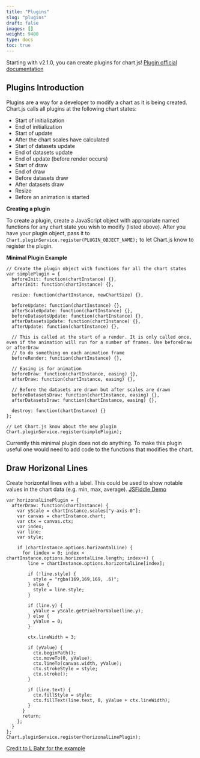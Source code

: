 ```yaml
---
title: "Plugins"
slug: "plugins"
draft: false
images: []
weight: 9400
type: docs
toc: true
---
```


Starting with v2.1.0, you can create plugins for chart.js! [Plugin official documentation](http://www.chartjs.org/docs/#advanced-usage-creating-plugins)

## Plugins Introduction
Plugins are a way for a developer to modify a chart as it is being created. Chart.js calls all plugins at the following chart states:

 - Start of initialization
 - End of initialization
 - Start of update
 - After the chart scales have calculated
 - Start of datasets update
 - End of datasets update
 - End of update (before render occurs)
 - Start of draw
 - End of draw
 - Before datasets draw
 - After datasets draw
 - Resize
 - Before an animation is started

**Creating a plugin**

To create a plugin, create a JavaScript object with appropriate named functions for any chart state you wish to modify (listed above). After you have your plugin object, pass it to `Chart.pluginService.register(PLUGIN_OBJECT_NAME);` to let Chart.js know to register the plugin.

**Minimal Plugin Example**

    // Create the plugin object with functions for all the chart states
    var simplePlugin = {
      beforeInit: function(chartInstance) {},
      afterInit: function(chartInstance) {},
    
      resize: function(chartInstance, newChartSize) {},
    
      beforeUpdate: function(chartInstance) {},
      afterScaleUpdate: function(chartInstance) {},
      beforeDatasetsUpdate: function(chartInstance) {},
      afterDatasetsUpdate: function(chartInstance) {},
      afterUpdate: function(chartInstance) {},
    
      // This is called at the start of a render. It is only called once, even if the animation will run for a number of frames. Use beforeDraw or afterDraw
      // to do something on each animation frame
      beforeRender: function(chartInstance) {},
    
      // Easing is for animation
      beforeDraw: function(chartInstance, easing) {},
      afterDraw: function(chartInstance, easing) {},

      // Before the datasets are drawn but after scales are drawn
      beforeDatasetsDraw: function(chartInstance, easing) {},
      afterDatasetsDraw: function(chartInstance, easing) {},
    
      destroy: function(chartInstance) {}
    };
    
    // Let Chart.js know about the new plugin
    Chart.pluginService.register(simplePlugin);

Currently this minimal plugin does not do anything. To make this plugin useful one would need to add code to the functions that modifies the chart.


## Draw Horizonal Lines
Create horizontal lines with a label. This could be used to show notable values in the chart data (e.g. min, max, average). [JSFiddle Demo](http://jsfiddle.net/Lgtzcr7v/2/)


    var horizonalLinePlugin = {
      afterDraw: function(chartInstance) {
        var yScale = chartInstance.scales["y-axis-0"];
        var canvas = chartInstance.chart;
        var ctx = canvas.ctx;
        var index;
        var line;
        var style;
    
        if (chartInstance.options.horizontalLine) {
          for (index = 0; index < chartInstance.options.horizontalLine.length; index++) {
            line = chartInstance.options.horizontalLine[index];
    
            if (!line.style) {
              style = "rgba(169,169,169, .6)";
            } else {
              style = line.style;
            }
    
            if (line.y) {
              yValue = yScale.getPixelForValue(line.y);
            } else {
              yValue = 0;
            }
    
            ctx.lineWidth = 3;
    
            if (yValue) {
              ctx.beginPath();
              ctx.moveTo(0, yValue);
              ctx.lineTo(canvas.width, yValue);
              ctx.strokeStyle = style;
              ctx.stroke();
            }
    
            if (line.text) {
              ctx.fillStyle = style;
              ctx.fillText(line.text, 0, yValue + ctx.lineWidth);
            }
          }
          return;
        };
      }
    };
    Chart.pluginService.register(horizonalLinePlugin);

[Credit to L Bahr for the example](http://stackoverflow.com/a/38339579/6194193)

